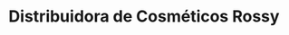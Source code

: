 ---
title: "Distribuidora de Cosméticos Rossy"
url: /bogota-d-c/distribuidora-de-cosmeticos-rossy/
shop: cosméticos
---